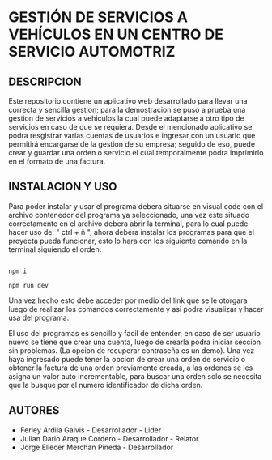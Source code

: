 # GESTIÓN DE SERVICIOS A VEHÍCULOS EN UN CENTRO DE SERVICIO AUTOMOTRIZ

## DESCRIPCION
Este repositorio contiene un aplicativo web desarrollado para llevar una correcta y sencilla gestion; para la demostracion se puso a prueba una gestion de servicios a vehiculos la cual puede adaptarse a otro tipo de servicios en caso de que se requiera. Desde el mencionado aplicativo se podra resgistrar varias cuentas de usuarios e ingresar con un usuario que permitirá encargarse de la gestion de su empresa; seguido de eso, puede crear y guardar una orden o servicio el cual temporalmente podra imprimirlo en el formato de una factura.


## INSTALACION Y USO
Para poder instalar y usar el programa debera situarse en visual code con el archivo contenedor del programa ya seleccionado, una vez este situado correctamente en el archivo debera abrir la terminal, para lo cual puede hacer uso de: " ctrl + ñ ", ahora debera instalar los programas para que el proyecta pueda funcionar, esto lo hara con los siguiente comando en la terminal siguiendo el orden:

```Primer paso

npm i
```
```Segundo paso
npm run dev
```
 Una vez hecho esto debe acceder por medio del link que se le otorgara luego de realizar los comandos correctamente y asi podra visualizar y hacer usa del programa.

El uso del programas es sencillo y facil de entender, en caso de ser usuario nuevo se tiene que crear una cuenta, luego de crearla podra iniciar seccion sin problemas. (La opcion de recuperar contraseña es un demo). Una vez haya ingresado puede tener la opcion de crear una orden de servicio o obtener la factura de una orden previamente creada, a las ordenes se les asigna un valor auto incrementable, para buscar una orden solo se necesita que la busque por el numero identificador de dicha orden.

## AUTORES
- Ferley Ardila Galvis - Desarrollador - Lider
- Julian Dario Araque Cordero - Desarrollador - Relator
- Jorge Eliecer Merchan Pineda - Desarrollador
